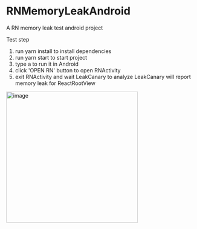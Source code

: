 # RNMemoryLeakAndroid

A RN memory leak test android project

Test step
1. run yarn install to install dependencies 
2. run yarn start to start project
3. type a to run it in Android
4. click 'OPEN RN' button to open RNActivity
5. exit RNActivity and wait LeakCanary to analyze
LeakCanary will report memory leak for ReactRootView
<img width="348" alt="image" src="https://user-images.githubusercontent.com/20136688/216904384-57a427b3-8894-4f1c-adb8-62960118345c.png">
